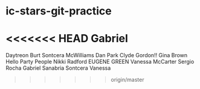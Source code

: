# ic-stars-git-practice
<<<<<<< HEAD
Gabriel
=======
Daytreon Burt
Sontcera McWilliams
Dan Park
Clyde Gordon!!
Gina Brown
Hello Party People
Nikki Radford
EUGENE GREEN
Vanessa McCarter
Sergio Rocha
Gabriel Sanabria
Sontcera
Vanessa

>>>>>>> origin/master
